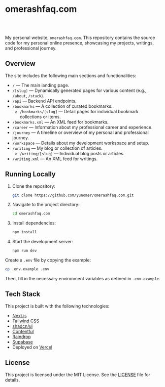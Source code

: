 # omerashfaq.com

<!-- <img src="path/to/your/image.png" alt="omerashfaq.com — Omer Ashfaq" style="border-radius: 12px; border: 1px solid #e5e7eb" /> -->

<br>
<br>

My personal website, `omerashfaq.com`. This repository contains the source code for my personal online presence,
showcasing my projects, writings, and professional journey.

## Overview

The site includes the following main sections and functionalities:

- `/` — The main landing page.
- `/[slug]` — Dynamically generated pages for various content (e.g., `/about`, `/stack`).
- `/api` — Backend API endpoints.
- `/bookmarks` — A collection of curated bookmarks.
  - `/bookmarks/[slug]` — Detail pages for individual bookmark collections or items.
- `/bookmarks.xml` — An XML feed for bookmarks.
- `/career` — Information about my professional career and experience.
- `/journey` — A timeline or overview of my personal and professional journey.
- `/workspace` — Details about my development workspace and setup.
- `/writing` — My blog or collection of articles.
  - `/writing/[slug]` — Individual blog posts or articles.
- `/writing.xml` — An XML feed for writings.

## Running Locally

1. Clone the repository:
   ```bash
   git clone https://github.com/yunomer/omerashfaq.com.git
   ```
2. Navigate to the project directory:
   ```bash
   cd omerashfaq.com
   ```
3. Install dependencies:
   ```bash
   npm install
   ```
4. Start the development server:
   ```bash
   npm run dev
   ```

Create a `.env` file by copying the example:

```bash
cp .env.example .env
```

Then, fill in the necessary environment variables as defined in `.env.example`.

## Tech Stack

This project is built with the following technologies:

- [Next.js](https://nextjs.org)
- [Tailwind CSS](https://tailwindcss.com)
- [shadcn/ui](https://ui.shadcn.com)
- [Contentful](https://www.contentful.com)
- [Raindrop](https://raindrop.io)
- [Supabase](https://supabase.com)
- Deployed on [Vercel](https://vercel.com)

## License

This project is licensed under the MIT License. See the [LICENSE](LICENSE) file for details.
